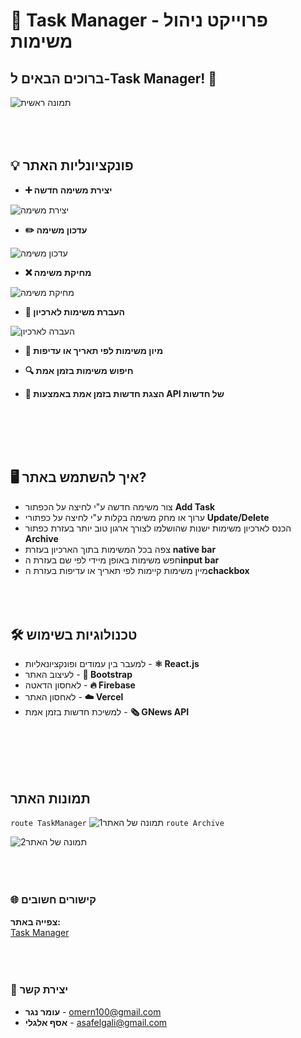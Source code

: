 
# 📝 Task Manager - פרוייקט ניהול משימות

## ברוכים הבאים ל-Task Manager! 🚀

![תמונה ראשית](https://github.com/user-attachments/assets/e2fef348-bc44-447a-8217-581dc673170f)
<br><br><br><br>
## 💡 פונקציונליות האתר  

* **➕ יצירת משימה חדשה**
  
![יצירת משימה](https://github.com/user-attachments/assets/0a230c08-0e2a-471c-b592-96d397fc391e)

* **✏️ עדכון משימה**
 
![עדכון משימה](https://github.com/user-attachments/assets/28c9cd61-f5ce-46b4-8318-2ce5e6a814ca)

* **❌ מחיקת משימה**
 
![מחיקת משימה](https://github.com/user-attachments/assets/2b4806a5-166b-432c-a717-8ce351288542)

* **📂 העברת משימות לארכיון**
 
![העברה לארכיון](https://github.com/user-attachments/assets/52b16112-7679-41e5-a0fc-e7568aa02cdc)

* **📅 מיון משימות לפי תאריך או עדיפות**

* **🔍 חיפוש משימות בזמן אמת**

* **📰 הצגת חדשות בזמן אמת באמצעות API של חדשות**

    <br><br><br><br>
## 🖥️ איך להשתמש באתר?

* צור משימה חדשה ע"י לחיצה על הכפתור **Add Task**
* ערוך או מחק משימה בקלות ע"י לחיצה על כפתורי **Update/Delete**
* הכנס לארכיון משימות ישנות שהושלמו לצורך ארגון טוב יותר בעזרת כפתור **Archive**
* צפה בכל המשימות בתוך הארכיון בעזרת **native bar**
* חפש משימות באופן מיידי לפי שם בעזרת ה**input bar**
* מיין משימות קיימות לפי תאריך או עדיפות בעזרת ה**chackbox**
<br><br><br><br>
## 🛠️ טכנולוגיות בשימוש

*  למעבר בין עמודים ופונקציונאליות - **⚛️ React.js** 
*  לעיצוב האתר - **🎨 Bootstrap**
*  לאחסון הדאטה - **🔥 Firebase** 
*  לאחסון האתר - **☁️ Vercel**
*  למשיכת חדשות בזמן אמת - **🗞️ GNews API**


<br><br><br><br>
## תמונות האתר
<code>route TaskManager</code>
![תמונה של האתר1](https://github.com/user-attachments/assets/1d292c26-119d-4283-959a-678dbd44c769)
<code>route Archive</code>

![תמונה של האתר2](https://github.com/user-attachments/assets/1b51c1f0-3ac0-4ec0-b97d-843432c5d0f9)
<br><br><br><br>
### 🌐 קישורים חשובים

**צפייה באתר:**  
[Task Manager](https://task-manager-gold-gamma.vercel.app/)
<br><br><br><br>
### 📧 יצירת קשר

* **עומר נגר** - [omern100@gmail.com](mailto:omern100@gmail.com)
* **אסף אלגלי** - [asafelgali@gmail.com](mailto:asafelgali@gmail.com)
